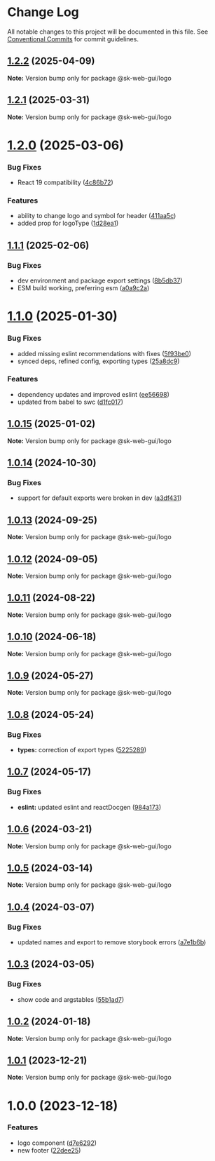 # Change Log

All notable changes to this project will be documented in this file.
See [Conventional Commits](https://conventionalcommits.org) for commit guidelines.

## [1.2.2](https://github.com/Sundsvallskommun/web-shared-components/compare/@sk-web-gui/logo@1.2.1...@sk-web-gui/logo@1.2.2) (2025-04-09)

**Note:** Version bump only for package @sk-web-gui/logo

## [1.2.1](https://github.com/Sundsvallskommun/web-shared-components/compare/@sk-web-gui/logo@1.2.0...@sk-web-gui/logo@1.2.1) (2025-03-31)

**Note:** Version bump only for package @sk-web-gui/logo

# [1.2.0](https://github.com/Sundsvallskommun/web-shared-components/compare/@sk-web-gui/logo@1.1.1...@sk-web-gui/logo@1.2.0) (2025-03-06)

### Bug Fixes

- React 19 compatibility ([4c86b72](https://github.com/Sundsvallskommun/web-shared-components/commit/4c86b721f0e6e7110cf79adcda457367d66eb980))

### Features

- ability to change logo and symbol for header ([411aa5c](https://github.com/Sundsvallskommun/web-shared-components/commit/411aa5cee98103905d834f5ce6e2ec5576d82f02))
- added prop for logoType ([1d28ea1](https://github.com/Sundsvallskommun/web-shared-components/commit/1d28ea1a0ab1be07a08c46fd0823283bc22c8d77))

## [1.1.1](https://github.com/Sundsvallskommun/web-shared-components/compare/@sk-web-gui/logo@1.1.0...@sk-web-gui/logo@1.1.1) (2025-02-06)

### Bug Fixes

- dev environment and package export settings ([8b5db37](https://github.com/Sundsvallskommun/web-shared-components/commit/8b5db37a3d1cdefe5409c1750f04cae6f57e4bb1))
- ESM build working, preferring esm ([a0a9c2a](https://github.com/Sundsvallskommun/web-shared-components/commit/a0a9c2a2f21c60df7f384bc2ac3479e101b1ab7d))

# [1.1.0](https://github.com/Sundsvallskommun/web-shared-components/compare/@sk-web-gui/logo@1.0.15...@sk-web-gui/logo@1.1.0) (2025-01-30)

### Bug Fixes

- added missing eslint recommendations with fixes ([5f93be0](https://github.com/Sundsvallskommun/web-shared-components/commit/5f93be0bcbc2f1dd9d2a238e8fed70304fbd8de7))
- synced deps, refined config, exporting types ([25a8dc9](https://github.com/Sundsvallskommun/web-shared-components/commit/25a8dc9b32bf94ab65782cb26e230514f9224468))

### Features

- dependency updates and improved eslint ([ee56698](https://github.com/Sundsvallskommun/web-shared-components/commit/ee56698550bd45c1711eba643042cb6379ebd8f6))
- updated from babel to swc ([d1fc017](https://github.com/Sundsvallskommun/web-shared-components/commit/d1fc01761ba14f93d93b272ff802267ff86efbdc))

## [1.0.15](https://github.com/Sundsvallskommun/web-shared-components/compare/@sk-web-gui/logo@1.0.14...@sk-web-gui/logo@1.0.15) (2025-01-02)

**Note:** Version bump only for package @sk-web-gui/logo

## [1.0.14](https://github.com/Sundsvallskommun/web-shared-components/compare/@sk-web-gui/logo@1.0.13...@sk-web-gui/logo@1.0.14) (2024-10-30)

### Bug Fixes

- support for default exports were broken in dev ([a3df431](https://github.com/Sundsvallskommun/web-shared-components/commit/a3df431658d2e7650bd14b94ca18af797065bea3))

## [1.0.13](https://github.com/Sundsvallskommun/web-shared-components/compare/@sk-web-gui/logo@1.0.12...@sk-web-gui/logo@1.0.13) (2024-09-25)

**Note:** Version bump only for package @sk-web-gui/logo

## [1.0.12](https://github.com/Sundsvallskommun/web-shared-components/compare/@sk-web-gui/logo@1.0.11...@sk-web-gui/logo@1.0.12) (2024-09-05)

**Note:** Version bump only for package @sk-web-gui/logo

## [1.0.11](https://github.com/Sundsvallskommun/web-shared-components/compare/@sk-web-gui/logo@1.0.10...@sk-web-gui/logo@1.0.11) (2024-08-22)

**Note:** Version bump only for package @sk-web-gui/logo

## [1.0.10](https://github.com/Sundsvallskommun/web-shared-components/compare/@sk-web-gui/logo@1.0.9...@sk-web-gui/logo@1.0.10) (2024-06-18)

**Note:** Version bump only for package @sk-web-gui/logo

## [1.0.9](https://github.com/Sundsvallskommun/web-shared-components/compare/@sk-web-gui/logo@1.0.8...@sk-web-gui/logo@1.0.9) (2024-05-27)

**Note:** Version bump only for package @sk-web-gui/logo

## [1.0.8](https://github.com/Sundsvallskommun/web-shared-components/compare/@sk-web-gui/logo@1.0.7...@sk-web-gui/logo@1.0.8) (2024-05-24)

### Bug Fixes

- **types:** correction of export types ([5225289](https://github.com/Sundsvallskommun/web-shared-components/commit/52252890b4206faa9bc70111e75f1ef818e0d8fe))

## [1.0.7](https://github.com/Sundsvallskommun/web-shared-components/compare/@sk-web-gui/logo@1.0.6...@sk-web-gui/logo@1.0.7) (2024-05-17)

### Bug Fixes

- **eslint:** updated eslint and reactDocgen ([984a173](https://github.com/Sundsvallskommun/web-shared-components/commit/984a17371f052a0cbe23d01fd31722f0fa2a56eb))

## [1.0.6](https://github.com/Sundsvallskommun/web-shared-components/compare/@sk-web-gui/logo@1.0.5...@sk-web-gui/logo@1.0.6) (2024-03-21)

**Note:** Version bump only for package @sk-web-gui/logo

## [1.0.5](https://github.com/Sundsvallskommun/web-shared-components/compare/@sk-web-gui/logo@1.0.4...@sk-web-gui/logo@1.0.5) (2024-03-14)

**Note:** Version bump only for package @sk-web-gui/logo

## [1.0.4](https://github.com/Sundsvallskommun/web-shared-components/compare/@sk-web-gui/logo@1.0.3...@sk-web-gui/logo@1.0.4) (2024-03-07)

### Bug Fixes

- updated names and export to remove storybook errors ([a7e1b6b](https://github.com/Sundsvallskommun/web-shared-components/commit/a7e1b6bb9536b6f2738e231322232ca38c138b93))

## [1.0.3](https://github.com/Sundsvallskommun/web-shared-components/compare/@sk-web-gui/logo@1.0.2...@sk-web-gui/logo@1.0.3) (2024-03-05)

### Bug Fixes

- show code and argstables ([55b1ad7](https://github.com/Sundsvallskommun/web-shared-components/commit/55b1ad76e98d0319ca6e7c664e618186dce40936))

## [1.0.2](https://github.com/Sundsvallskommun/web-shared-components/compare/@sk-web-gui/logo@1.0.1...@sk-web-gui/logo@1.0.2) (2024-01-18)

**Note:** Version bump only for package @sk-web-gui/logo

## [1.0.1](https://github.com/Sundsvallskommun/web-shared-components/compare/@sk-web-gui/logo@1.0.0...@sk-web-gui/logo@1.0.1) (2023-12-21)

**Note:** Version bump only for package @sk-web-gui/logo

# 1.0.0 (2023-12-18)

### Features

- logo component ([d7e6292](https://github.com/Sundsvallskommun/web-shared-components/commit/d7e629213f870c8ecec8b511bc8e922ba9d7fdd9))
- new footer ([22dee25](https://github.com/Sundsvallskommun/web-shared-components/commit/22dee254cb3a7e06d9a72e22dca205ac4a025ff8))
